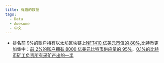 ```yaml
---
title: 有趣的数据
tags:
  - Data
  - Awesome
  - 中文
---
```


- 排名前 9%的账户持有以太坊区块链上[NFT410 亿美元市值的 80%](https://www.ft.com/content/e95f5ac2-0476-41f4-abd4-8a99faa7737d?utm_campaign=etb&utm_medium=newsletter&utm_source=morning_brew),比特币更加集中：[前 2%的账户拥有 8000 亿美元比特币供应量的 95%](https://bitinfocharts.com/top-100-richest-bitcoin-addresses.html)，[0.1%的比特币矿工负责所有采矿产出的一半](https://www-techspot-com.cdn.ampproject.org/c/s/www.techspot.com/amp/news/91937-bitcoin-largely-controlled-small-group-investors-miners-study.html)
